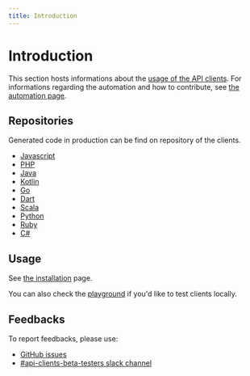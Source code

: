 ```yaml
---
title: Introduction
---
```


# Introduction

This section hosts informations about the [usage of the API clients](https://github.com/algolia/api-clients-automation). For informations regarding the automation and how to contribute, see [the automation page](/docs/contributing/introduction).

## Repositories

Generated code in production can be find on repository of the clients.

- [Javascript](https://github.com/algolia/algoliasearch-client-javascript/tree/next/)
- [PHP](https://github.com/algolia/algoliasearch-client-php/tree/next/)
- [Java](https://github.com/algolia/algoliasearch-client-java/tree/next/)
- [Kotlin](https://github.com/algolia/algoliasearch-client-kotlin/tree/next/)
- [Go](https://github.com/algolia/algoliasearch-client-go/tree/next/)
- [Dart](https://github.com/algolia/algoliasearch-client-dart/)
- [Scala](https://github.com/algolia/algoliasearch-client-scala/tree/next)
- [Python](https://github.com/algolia/algoliasearch-client-python/tree/next)
- [Ruby](https://github.com/algolia/algoliasearch-client-ruby/tree/next)
- [C#](https://github.com/algolia/algoliasearch-client-chsarp/tree/next)

## Usage

See [the installation](/docs/clients/installation) page.

You can also check the [playground](/docs/contributing/testing/playground) if you'd like to test clients locally.

## Feedbacks

To report feedbacks, please use:

- [GitHub issues](https://github.com/algolia/api-clients-automation/issues)
- [#api-clients-beta-testers slack channel](https://algolia.slack.com/archives/C0341QDM3EG)
